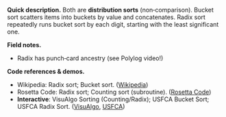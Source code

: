 **Quick description.**
Both are **distribution sorts** (non‑comparison). Bucket sort scatters items into buckets by value and concatenates. Radix sort repeatedly runs bucket sort by each digit, starting with the least significant one. 

**Field notes.**

* Radix has punch‑card ancestry (see Polylog video!)

**Code references & demos.**

* Wikipedia: Radix sort; Bucket sort. ([Wikipedia](https://en.wikipedia.org/wiki/Radix_sort))
* Rosetta Code: Radix sort; Counting sort (subroutine). ([Rosetta Code](https://rosettacode.org/wiki/Sorting_algorithms/Radix_sort))
* **Interactive**: VisuAlgo Sorting (Counting/Radix); USFCA Bucket Sort; USFCA Radix Sort. ([VisuAlgo](https://visualgo.net/en/sorting), [USFCA](https://www.cs.usfca.edu/~galles/visualization/BucketSort.html))